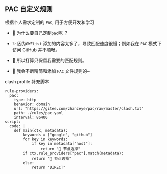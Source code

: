 ## PAC 自定义规则
根据个人需求定制的 `PAC`, 用于方便开发和学习   

+ 👀 为什么要自己定制`pac`呢 ？   
+ ✨ 因为`GWFList` 添加的内容太多了，导致匹配速度很慢；例如我在 `PAC` 模式下访问 GitHub 并不顺畅。    
+ 🤣 所以打算只保留我需要的匹配规则。

+ 📖 我会不断精简和添加 `PAC` 文件规则的~

clash profile 补充脚本
```
rule-providers:
  pac:
    type: http
    behavior: domain
    url: "https://gitee.com/zhanzeye/pac/raw/master/clash.txt"
    path: ./rules/pac.yaml
    interval: 86400
script:
  code: |
    def main(ctx, metadata):
        keywords = ["google", "github"]
        for key in keywords:
            if key in metadata["host"]:
                return "🔰 节点选择"
        if ctx.rule_providers["pac"].match(metadata):
            return "🔰 节点选择"
        else:
            return "DIRECT"
```
